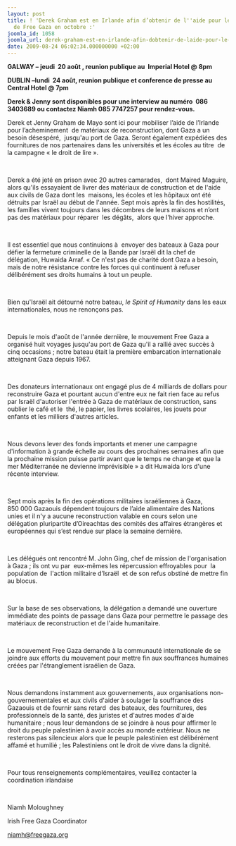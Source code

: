 ```yaml
---
layout: post
title: ! 'Derek Graham est en Irlande afin d’obtenir de l''aide pour le prochain voyage
  de Free Gaza en octobre :'
joomla_id: 1058
joomla_url: derek-graham-est-en-irlande-afin-dobtenir-de-laide-pour-le-prochain-voyage-de-free-gaza-en-octobre-
date: 2009-08-24 06:02:34.000000000 +02:00
---
```

<p><strong>GALWAY – jeudi  20 août , reunion publique au  Imperial Hotel @ 8pm</strong></p>
<p><strong>DUBLIN –lundi  24 août, reunion publique et conference de presse au Central Hotel @ 7pm</strong></p>
<p><strong>Derek & Jenny sont disponibles pour une interview au numéro  086 3403689 ou contactez Niamh 085 7747257 pour rendez-vous.</strong></p>
<p>Derek et Jenny Graham de Mayo sont ici pour mobiliser l’aide de l’Irlande pour l’acheminement  de matériaux de reconstruction, dont Gaza a un besoin désespéré,  jusqu'au port de Gaza. Seront également expédiées des fournitures de nos partenaires dans les universités et les écoles au titre  de la campagne « le droit de lire ».</p>
<p> </p>
<p>Derek a été jeté en prison avec 20 autres camarades,  dont Maired Maguire, alors qu'ils essayaient de livrer des matériaux de construction et de l'aide aux civils de Gaza dont les  maisons, les écoles et les hôpitaux ont été détruits par Israël au début de l'année. Sept mois après la fin des hostilités,  les familles vivent toujours dans les décombres de leurs maisons et n’ont  pas des matériaux pour réparer  les dégâts,  alors que l'hiver approche.</p>
<p> </p>
<p>Il est essentiel que nous continuions à  envoyer des bateaux à Gaza pour défier la fermeture criminelle de la Bande par Israël dit la chef de délégation, Huwaida Arraf. « Ce n'est pas de charité dont Gaza a besoin,  mais de notre résistance contre les forces qui continuent à refuser délibérément ses droits humains à tout un peuple.</p>
<p> </p>
<p>Bien qu'Israël ait détourné notre bateau, <em>le Spirit of Humanity </em>dans les eaux internationales, nous ne renonçons pas.</p>
<p> </p>
<p>Depuis le mois d'août de l'année dernière, le mouvement Free Gaza a organisé huit voyages jusqu'au port de Gaza qu'il a rallié avec succès à cinq occasions ; notre bateau était la première embarcation internationale atteignant Gaza depuis 1967.</p>
<p> </p>
<p>Des donateurs internationaux ont engagé plus de 4 milliards de dollars pour reconstruire Gaza et pourtant aucun d'entre eux ne fait rien face au refus par Israël d'autoriser l'entrée à Gaza de matériaux de construction, sans oublier le café et le  thé, le papier, les livres scolaires, les jouets pour enfants et les milliers d'autres articles.</p>
<p> </p>
<p>Nous devons lever des fonds importants et mener une campagne d'information à grande échelle au cours des prochaines semaines afin que la prochaine mission puisse partir avant que le temps ne change et que la mer Méditerranée ne devienne imprévisible » a dit Huwaida lors d'une récente interview.</p>
<p> </p>
<p>Sept mois après la fin des opérations militaires israéliennes à Gaza, 850 000 Gazaouis dépendent toujours de l’aide alimentaire des Nations unies et il n'y a aucune reconstruction valable en cours selon une délégation pluripartite d’Oireachtas des comités des affaires étrangères et européennes qui s’est rendue sur place la semaine dernière.</p>
<p> </p>
<p>Les délégués ont rencontré M. John Ging, chef de mission de l'organisation à Gaza ; ils ont vu par  eux-mêmes les répercussion effroyables pour  la population de  l'action militaire d’Israël  et de son refus obstiné de mettre fin au blocus.</p>
<p> </p>
<p>Sur la base de ses observations, la délégation a demandé une ouverture immédiate des points de passage dans Gaza pour permettre le passage des matériaux de reconstruction et de l'aide humanitaire.</p>
<p> </p>
<p>Le mouvement Free Gaza demande à la communauté internationale de se joindre aux efforts du mouvement pour mettre fin aux souffrances humaines créées par l'étranglement israélien de Gaza.</p>
<p> </p>
<p>Nous demandons instamment aux gouvernements, aux organisations non-gouvernementales et aux civils d'aider à soulager la souffrance des Gazaouis et de fournir sans retard  des bateaux, des fournitures, des professionnels de la santé, des juristes et d'autres modes d'aide humanitaire ; nous leur demandons de se joindre à nous pour affirmer le droit du peuple palestinien à avoir accès au monde extérieur. Nous ne resterons pas silencieux alors que le peuple palestinien est délibérément affamé et humilié ; les Palestiniens ont le droit de vivre dans la dignité.</p>
<p> </p>
<p>Pour tous renseignements complémentaires, veuillez contacter la coordination irlandaise</p>
<p> </p>
<p>Niamh Moloughney</p>
<p>Irish Free Gaza Coordinator</p>
<p><a href="mailto:niamh@freegaza.org">niamh@freegaza.org</a></p>
<p> </p>
